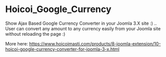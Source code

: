# Hoicoi_Google_Currency
Show Ajax Based Google Currency Converter in your Joomla 3.X site :) .. User can convert any amount to any currency easily from your Joomla site without reloading the page :)

More here: https://www.hoicoimasti.com/products/8-joomla-extension/10-hoicoi-google-currency-converter-for-joomla-3-x.html
